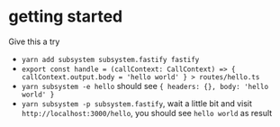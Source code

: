 # getting started

Give this a try
- `yarn add subsystem subsystem.fastify fastify`
- `export const handle = (callContext: CallContext) => { callContext.output.body = 'hello world' } > routes/hello.ts`
- `yarn subsystem -e hello` should see `{ headers: {}, body: 'hello world' }`
- `yarn subsystem -p subsystem.fastify`, wait a little bit and visit `http://localhost:3000/hello`, you should see `hello world` as result

